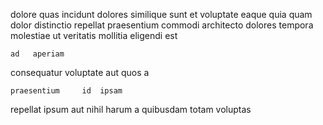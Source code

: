 <!--
title: Optimized zero tolerance leverage
author: Meaghan
date: 2014-07-28-2307
link: 2014-07-28-2307-optimized-zero-tolerance-leverage
tags: [Regex,IX,inject,system]
-->

dolore quas   incidunt dolores similique  sunt 
et voluptate eaque
quia quam dolor distinctio repellat 
praesentium  commodi architecto    dolores 
  tempora molestiae  ut
  veritatis  mollitia  eligendi  est 
 	ad   aperiam
consequatur  voluptate  aut 
 quos a
 	praesentium     id  ipsam
 repellat   ipsum  aut nihil
harum a quibusdam 
totam   voluptas